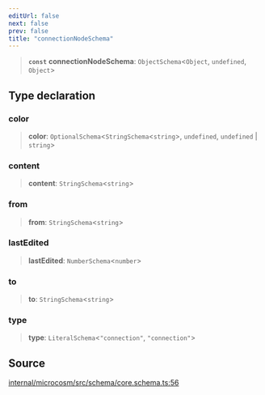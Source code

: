 ```yaml
---
editUrl: false
next: false
prev: false
title: "connectionNodeSchema"
---
```


> **`const`** **connectionNodeSchema**: `ObjectSchema`\<`Object`, `undefined`, `Object`\>

## Type declaration

### color

> **color**: `OptionalSchema`\<`StringSchema`\<`string`\>, `undefined`, `undefined` \| `string`\>

### content

> **content**: `StringSchema`\<`string`\>

### from

> **from**: `StringSchema`\<`string`\>

### lastEdited

> **lastEdited**: `NumberSchema`\<`number`\>

### to

> **to**: `StringSchema`\<`string`\>

### type

> **type**: `LiteralSchema`\<`"connection"`, `"connection"`\>

## Source

[internal/microcosm/src/schema/core.schema.ts:56](https://github.com/nodenogg-in/alpha-p2p/blob/bd4a66e/internal/microcosm/src/schema/core.schema.ts#L56)
